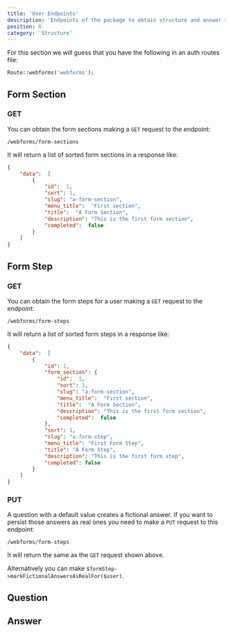 ```yaml
---
title: 'User Endpoints'
description: 'Endpoints of the package to obtain structure and answer the questions'
position: 6
category: 'Structure'
---
```


For this section we will guess that you have the following in an auth routes file:

```php
Route::webforms('webforms');
```

## Form Section

### GET

You can obtain the form sections making a `GET` request to the endpoint:

`/webforms/form-sections`

It will return a list of sorted form sections in a response like:

```json
{
    "data":  [
        {
            "id":  1,
            "sort": 1,
            "slug": "a-form-section",                
            "menu_title":  "First section",
            "title":  "A Form Section",
            "description": "This is the first form section",
            "completed":  false
        }
    ]
}
```

## Form Step

### GET

You can obtain the form steps for a user making a `GET` request to the endpoint:

`/webforms/form-steps`

It will return a list of sorted form steps in a response like:

```json
{
    "data":  [
        {
            "id": 1,
            "form_section": {
                "id":  1,
                "sort": 1,
                "slug": "a-form-section",
                "menu_title":  "First section",
                "title":  "A Form Section",
                "description": "This is the first form section",
                "completed":  false
            },
            "sort": 1,
            "slug": "a-form-step",
            "menu_title": "First Form Step",
            "title": "A Form Step",
            "description": "This is the first form step",
            "completed": false
        }
    ]
}
```

### PUT

A question with a default value creates a fictional answer. If you want to persist those answers as real ones you need to make a `PUT` request to this endpoint:

`/webforms/form-steps`

It will return the same as the `GET` request shown above.

Alternatively you can make `$formStep->markFictionalAnswersAsRealFor($user)`.

## Question

## Answer

